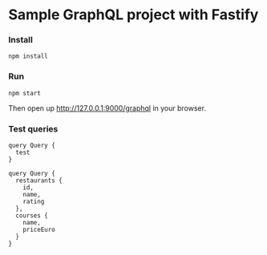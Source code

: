 # Sample GraphQL project with Fastify

### Install
```shell
npm install
```

### Run
```shell
npm start
```

Then open up http://127.0.0.1:9000/graphql in your browser.

### Test queries

```shell
query Query {
  test
}
```

```shell
query Query {
  restaurants {
    id,
    name,
    rating
  },
  courses {
    name,
    priceEuro
  }
}
```